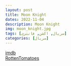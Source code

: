 ```yaml
---
layout: post
title: Moon Knight
dates: 2022-11-04
description: Moon Knight
img: moon_knight.jpg
tags: [سریال, اکشن, فانتزی]
categories: [سریال]
---
```


[imdb](https://www.imdb.com/title/tt10234724/)  
[RottenTomatoes](https://www.rottentomatoes.com/tv/moon_knight)